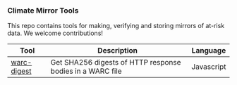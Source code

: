 ### Climate Mirror Tools

This repo contains tools for making, verifying and storing mirrors of at-risk data. We welcome
contributions!

| Tool | Description | Language |
| ---  | ---         | ----     |
| [warc-digest](warc-digest) | Get SHA256 digests of HTTP response bodies in a WARC file | Javascript |
